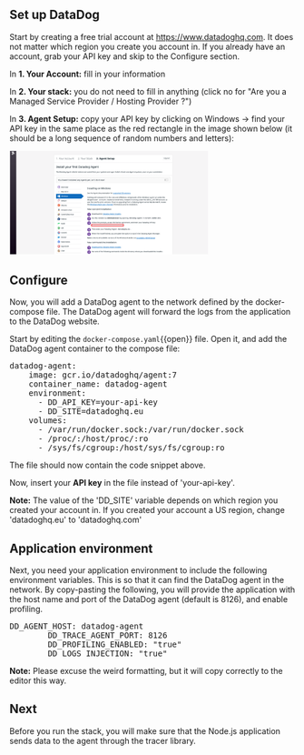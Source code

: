 ## Set up DataDog 

Start by creating a free trial account at https://www.datadoghq.com. It does not matter which region you create you account in. If you already have an account, grab your API key and skip to the Configure section.

In **1. Your Account:**
fill in your information

In **2. Your stack:**
you do not need to fill in anything (click no for "Are you a Managed Service Provider / Hosting Provider ?")

In **3. Agent Setup:**
copy your API key by clicking on Windows -> find your API key in the same place as the red rectangle in the image shown below (it should be a long sequence of random numbers and letters):

<img src="https://github.com/andrebrogard/katacoda-scenarios/blob/main/datadog-tutorial/api_key.png?raw=true" alt="API_Key" width="350px" />

## Configure 

Now, you will add a DataDog agent to the network defined by the docker-compose file. The DataDog agent will forward the logs from the application to the DataDog website.

Start by editing the `docker-compose.yaml`{{open}} file. Open it, and add the DataDog agent container to the compose file:

<pre class="file" data-filename="docker-compose.yaml" data-target="insert" data-marker="#TODO-add-DD-service">
datadog-agent:
    image: gcr.io/datadoghq/agent:7
    container_name: datadog-agent
    environment:
      - DD_API_KEY=your-api-key
      - DD_SITE=datadoghq.eu
    volumes:
      - /var/run/docker.sock:/var/run/docker.sock
      - /proc/:/host/proc/:ro
      - /sys/fs/cgroup:/host/sys/fs/cgroup:ro
</pre>

The file should now contain the code snippet above.

Now, insert your **API key** in the file instead of 'your-api-key'.

**Note:** The value of the 'DD_SITE' variable depends on which region you created your account in. If you created your account a US region, change 'datadoghq.eu' to 'datadoghq.com'

## Application environment
Next, you need your application environment to include the following environment variables. This is so that it can find the DataDog agent in the network. By copy-pasting the following, you will provide the application with the host name and port of the DataDog agent (default is 8126), and enable profiling. 

<pre class="file" data-filename="docker-compose.yaml" data-target="insert" data-marker="#TODO-add-DD-environment">
DD_AGENT_HOST: datadog-agent 
        DD_TRACE_AGENT_PORT: 8126 
        DD_PROFILING_ENABLED: "true" 
        DD_LOGS_INJECTION: "true"
</pre>
**Note:** Please excuse the weird formatting, but it will copy correctly to the editor this way.

## Next
Before you run the stack, you will make sure that the Node.js application sends data to the agent through the tracer library.